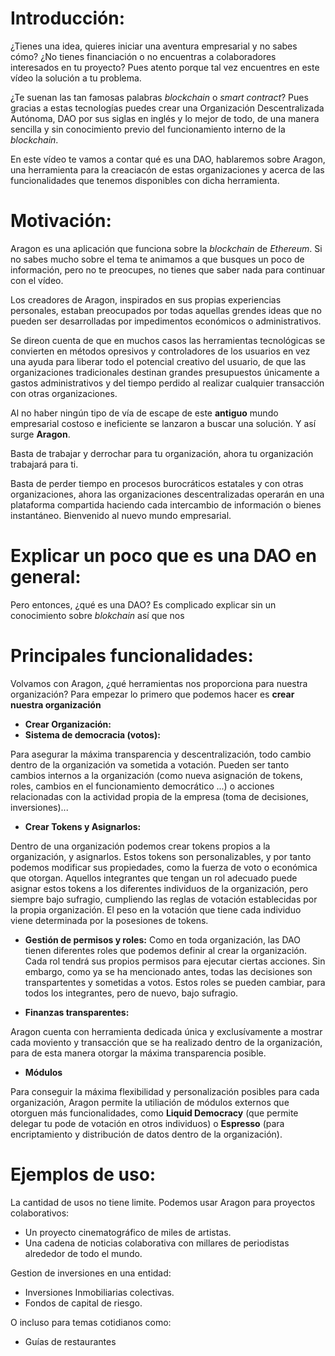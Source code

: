 # Introducción:

¿Tienes una idea, quieres iniciar una aventura empresarial y no sabes cómo? ¿No tienes financiación o no encuentras a colaboradores interesados en tu proyecto? Pues atento porque tal vez encuentres en este vídeo la solución a tu problema.

¿Te suenan las tan famosas palabras *blockchain* o *smart contract*? Pues gracias a estas tecnologías puedes crear una Organización Descentralizada Autónoma, DAO por sus siglas en inglés y lo mejor de todo, de una manera sencilla y sin conocimiento previo del funcionamiento interno de la *blockchain*.

En este vídeo te vamos a contar qué es una DAO, hablaremos sobre Aragon, una herramienta para la creaciacón de estas organizaciones y acerca de las funcionalidades que tenemos disponibles con dicha herramienta.

<!--- 32 segundos hasta aquí aprox.--->

# Motivación:

<!--- ¿Algún tipo de cabecera?--->

Aragon es una aplicación que funciona sobre la *blockchain* de *Ethereum*. Si no sabes mucho sobre el tema te animamos a que busques un poco de información, pero no te preocupes, no tienes que saber nada para continuar con el vídeo.

Los creadores de Aragon, inspirados en sus propias experiencias personales, estaban preocupados por todas aquellas grendes ideas que no pueden ser desarrolladas por impedimentos económicos o administrativos.

Se direon cuenta de que en muchos casos las herramientas tecnológicas se convierten en métodos opresivos y controladores de los usuarios en vez una ayuda para liberar todo el potencial creativo del usuario, de que las organizaciones tradicionales destinan grandes presupuestos únicamente a gastos administrativos y del tiempo perdido al realizar cualquier transacción con otras organizaciones.

Al no haber ningún tipo de vía de escape de este **antiguo** mundo empresarial costoso e ineficiente se lanzaron a buscar una solución. Y así surge **Aragon**.

Basta de trabajar y derrochar para tu organización, ahora tu organización trabajará para ti.

Basta de perder tiempo en procesos burocráticos estatales y con otras organizaciones, ahora las organizaciones descentralizadas operarán en una plataforma compartida haciendo cada intercambio de información o bienes instantáneo. Bienvenido al nuevo mundo empresarial.

<!--- 1min 20 seg aprox. hasta aquí sin contar una posible cabecera. --->

# Explicar un poco que es una DAO en general:

Pero entonces, ¿qué es una DAO? Es complicado explicar sin un conocimiento sobre *blokchain* así que nos 

# Principales funcionalidades:

Volvamos con Aragon, ¿qué herramientas nos proporciona para nuestra organización? Para empezar lo primero que podemos hacer es **crear nuestra organización**
* **Crear Organización:**  
* **Sistema de democracia (votos):**

Para asegurar la máxima transparencia y descentralización, todo cambio dentro de la organización va sometida a votación. Pueden ser tanto cambios internos a la organización (como nueva asignación de tokens, roles, cambios en el funcionamiento democrático ...) o acciones relacionadas con la actividad propia de la empresa (toma de decisiones, inversiones)...  
* **Crear Tokens y Asignarlos:** 
  
Dentro de una organización podemos crear tokens propios a la organización, y asignarlos. Estos tokens son personalizables, y por tanto podemos modificar sus propiedades, como la fuerza de voto o económica que otorgan. Aquellos integrantes que tengan un rol adecuado puede asignar estos tokens a los diferentes individuos de la organización, pero siempre bajo sufragio, cumpliendo las reglas de votación establecidas por la propia organización. El peso en la votación que tiene cada individuo viene determinada por la posesiones de tokens.

* **Gestión de permisos y roles:**
Como en toda organización, las DAO tienen diferentes roles que podemos definir al crear la organización. Cada rol tendrá sus propios permisos para ejecutar ciertas acciones. Sin embargo, como ya se ha mencionado antes, todas las decisiones son transpartentes y sometidas a votos. 
Estos roles se pueden cambiar, para todos los integrantes, pero de nuevo, bajo sufragio.


* **Finanzas transparentes:**

Aragon cuenta con herramienta dedicada única y exclusívamente a mostrar cada moviento y transacción que se ha realizado dentro de la organización, para de esta manera otorgar la máxima transparencia posible.
* **Módulos**

Para conseguir la máxima flexibilidad y personalización posibles para cada organización, Aragon permite la utiliación de módulos externos que otorguen más funcionalidades, como **Liquid Democracy** (que permite delegar tu pode de votación en otros individuos) o **Espresso** (para encriptamiento y distribución de datos dentro de la organización).



# Ejemplos de uso:
<!---Los he sacado de DaoStack, pero se pueden hacer igual con Aragon--->

La cantidad de usos no tiene limite. Podemos usar Aragon para proyectos colaborativos:
* Un proyecto cinematográfico de miles de artistas.
* Una cadena de noticias colaborativa con millares de periodistas alrededor de todo el mundo.

Gestion de inversiones en una entidad:
* Inversiones Inmobiliarias colectivas.
* Fondos de capital de riesgo.


O incluso para temas cotidianos como:
* Guías de restaurantes